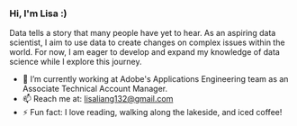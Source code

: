 ### Hi, I'm Lisa :)

Data tells a story that many people have yet to hear. As an aspiring data scientist, I aim to use data to create changes on complex issues within the world. For now, I am eager to develop and expand my knowledge of data science while I explore this journey.

-  🌱 I’m currently working at Adobe's Applications Engineering team as an Associate Technical Account Manager.
- 📫 Reach me at: lisaliang132@gmail.com
- ⚡ Fun fact: I love reading, walking along the lakeside, and iced coffee!
